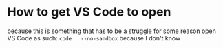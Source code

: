 # How to get VS Code to open
because this is something that has to be a struggle for some reason
open VS Code as such:
`code . --no-sandbox`
because I don't know
